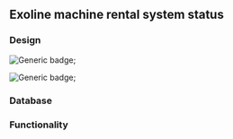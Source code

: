 ## Exoline machine rental system status

### Design
![Generic badge](https://img.shields.io/badge/PLANNING-DONE-<COLOR>.svg);

![Generic badge](https://img.shields.io/badge/PLANNING-70%-<COLOR>.svg);


### Database

### Functionality
